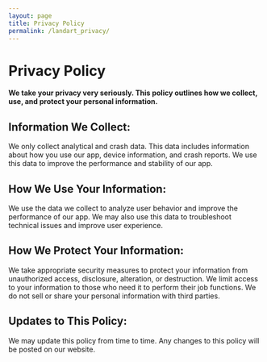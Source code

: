 ```yaml
---
layout: page
title: Privacy Policy
permalink: /landart_privacy/
---
```


# Privacy Policy
**We take your privacy very seriously. This policy outlines how we collect, use, and protect your personal information.**

## Information We Collect:
We only collect analytical and crash data. This data includes information about how you use our app, device information, and crash reports. We use this data to improve the performance and stability of our app.

## How We Use Your Information:
We use the data we collect to analyze user behavior and improve the performance of our app. We may also use this data to troubleshoot technical issues and improve user experience.

## How We Protect Your Information:
We take appropriate security measures to protect your information from unauthorized access, disclosure, alteration, or destruction. We limit access to your information to those who need it to perform their job functions. We do not sell or share your personal information with third parties.

## Updates to This Policy:
We may update this policy from time to time. Any changes to this policy will be posted on our website.
